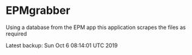 # EPMgrabber
Using a database from the EPM app this application scrapes the files as required


Latest backup: Sun Oct 6 08:14:01 UTC 2019
